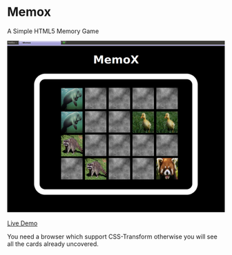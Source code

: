 Memox
=====

A Simple HTML5 Memory Game

![Screenshot](img/Game.png)

[Live Demo](http://htmlpreview.github.io/?https://raw.githubusercontent.com/Zap123/Memox/master/Memo.html)


You need a browser which support CSS-Transform otherwise you will see all the cards already uncovered. 

